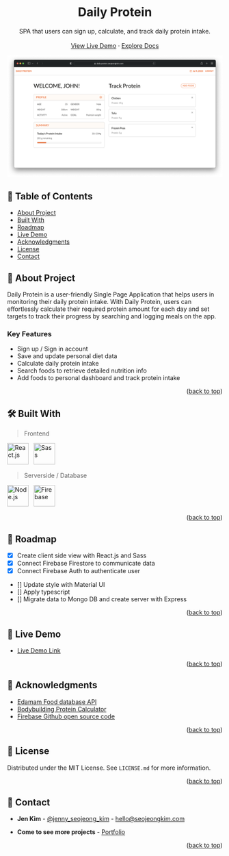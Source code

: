 <a name="readme-top"></a>

<!-- PROJECT OVERVIEW -->
<br />
<div align="center">
  <h1 align="center">Daily Protein</h1>

  <p align="center">
    SPA that users can sign up, calculate, and track daily protein intake.
    <br />
    <br />
    <a href="https://daily-protein.seojeongkim.com/">View Live Demo</a>
    ·
    <a href="https://github.com/jennysujukim/daily-protein-2023">Explore Docs</a>
  </p>
</div>

![Product Screenshot](src/assets/images/readme-screenshot.png)


<!-- TABLE OF CONTENTS -->
## 📗 Table of Contents
- [About Project](#about-project)
- [Built With](#🛠-built-with)
- [Roadmap](#🔭-roadmap)
- [Live Demo](#🚀-live-demo)
- [Acknowledgments](#🙏-acknowledgments)
- [License](#📝-license)
- [Contact](#📨-contact)

## 📖 About Project <a name="about-project"></a>
Daily Protein is a user-friendly Single Page Application that helps users in monitoring their daily protein intake. With Daily Protein, users can effortlessly calculate their required protein amount for each day and set targets to track their progress by searching and logging meals on the app.

### Key Features
- Sign up / Sign in account
- Save and update personal diet data 
- Calculate daily protein intake
- Search foods to retrieve detailed nutrition info
- Add foods to personal dashboard and track protein intake

<p align="right">(<a href="#readme-top">back to top</a>)</p>

## 🛠 Built With <a name="built-with"></a>

> Frontend
<p>
    <img src="https://cdn.jsdelivr.net/gh/devicons/devicon/icons/react/react-original.svg" title="React.js" width="50" height="50"/> &nbsp;
    <img src="https://cdn.jsdelivr.net/gh/devicons/devicon/icons/sass/sass-original.svg" title="Sass" width="50" height="50"/> &nbsp;
</p>

> Serverside / Database
<p>
    <img src="https://cdn.jsdelivr.net/gh/devicons/devicon/icons/nodejs/nodejs-original.svg" title="Node.js" width="50" height="50" /> &nbsp;
    <img src="https://cdn.jsdelivr.net/gh/devicons/devicon/icons/firebase/firebase-plain-wordmark.svg" title="Firebase" width="50" height="50"/> &nbsp;
</p>

<p align="right">(<a href="#readme-top">back to top</a>)</p>

## 🔭 Roadmap <a name="roadmap"></a>
- [X] Create client side view with React.js and Sass 
- [X] Connect Firebase Firestore to communicate data
- [X] Connect Firebase Auth to authenticate user
- [] Update style with Material UI
- [] Apply typescript
- [] Migrate data to Mongo DB and create server with Express 

<p align="right">(<a href="#readme-top">back to top</a>)</p>

## 🚀 Live Demo <a name="live-demo"></a>
- [Live Demo Link](https://daily-protein.seojeongkim.com/)

<p align="right">(<a href="#readme-top">back to top</a>)</p>

## 🙏 Acknowledgments

* [Edamam Food database API](https://developer.edamam.com/food-database-api)
* [Bodybuilding Protein Calculator](https://www.bodybuilding.com/fun/calpro.htm)
* [Firebase Github open source code](https://github.com/firebase/)

<p align="right">(<a href="#readme-top">back to top</a>)</p>

## 📝 License

Distributed under the MIT License. See `LICENSE.md` for more information.

<p align="right">(<a href="#readme-top">back to top</a>)</p>

## 📨 Contact

- **Jen Kim** - [@jenny_seojeong_kim](https://www.linkedin.com/in/jenny-seojeong-kim/) - hello@seojeongkim.com

- **Come to see more projects** - [Portfolio](seojeongkim.com)

<p align="right">(<a href="#readme-top">back to top</a>)</p>

